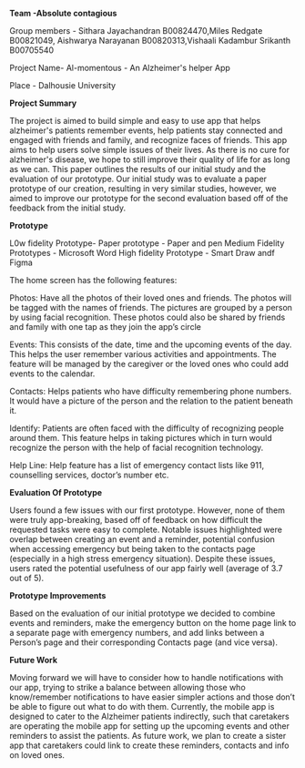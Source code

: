 **Team -Absolute contagious**

Group members - Sithara Jayachandran B00824470,Miles Redgate B00821049, Aishwarya Narayanan B00820313,Vishaali Kadambur Srikanth B00705540

Project Name- Al-momentous  - An Alzheimer's helper App


Place  - Dalhousie University


**Project Summary**

The project is aimed to build simple and easy to use app that helps alzheimer's patients remember events,
help patients stay connected and engaged with friends and family, and recognize faces of friends.
This app aims to help users solve simple issues of their lives. As there is no cure for alzheimer's
disease, we hope to still improve their quality of life for as long as we can.
This paper outlines the results of our initial study and the evaluation of our prototype. Our initial study
was to evaluate a paper prototype of our creation, resulting in very similar studies, however, we
aimed to improve our prototype for the second evaluation based off of the feedback from the initial
study.


**Prototype**

L0w fidelity Prototype- Paper prototype - Paper and pen
Medium Fidelity Prototypes - Microsoft Word
High fidelity Prototype - Smart Draw  andf Figma

The home screen has the following features:

Photos: Have all the photos of their loved ones and friends. The photos will be tagged with the
names of friends. The pictures are grouped by a person by using facial recognition. These
photos could also be shared by friends and family with one tap as they join the app’s circle

Events: This consists of the date, time and the upcoming events of the day. This helps the user
remember various activities and appointments. The feature will be managed by the caregiver
or the loved ones who could add events to the calendar.

Contacts: Helps patients who have difficulty remembering phone numbers. It would have a
picture of the person and the relation to the patient beneath it.

Identify: Patients are often faced with the difficulty of recognizing people around them. This
feature helps in taking pictures which in turn would recognize the person with the help of facial
recognition technology.

Help Line: Help feature has a list of emergency contact lists like 911, counselling services,
doctor’s number etc.


**Evaluation Of Prototype**

Users found a few issues with our first prototype. However,
none of them were truly app-breaking, based off of feedback
on how difficult the requested tasks were easy to complete.
Notable issues highlighted were overlap between creating an
event and a reminder, potential confusion when accessing
emergency but being taken to the contacts page (especially
in a high stress emergency situation). Despite these issues,
users rated the potential usefulness of our app fairly well
(average of 3.7 out of 5).

**Prototype Improvements**

Based on the evaluation of our initial prototype we decided
to  combine events and reminders, make the emergency button on the home page
link to a separate page with emergency numbers, and add
links between a Person’s page and their corresponding
Contacts page (and vice versa).



**Future Work**

Moving forward we will have to consider how to handle
notifications with our app, trying to strike a balance
between allowing those who know/remember
notifications to have easier simpler actions and those don’t
be able to figure out what to do with them. Currently, the
mobile app is designed to cater to the Alzheimer patients
indirectly, such that caretakers are operating the mobile
app for setting up the upcoming events and other
reminders to assist the patients. As future work, we plan
to create a sister app that caretakers could link to create
these reminders, contacts and info on loved ones.









